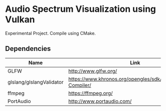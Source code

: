 # Audio Spectrum Visualization using Vulkan
Experimental Project. Compile using CMake.

## Dependencies
| Name                     | Link                                                           |
|--------------------------|----------------------------------------------------------------|
| GLFW                     | http://www.glfw.org/                                           |
| glslang/glslangValidator | https://www.khronos.org/opengles/sdk/tools/Reference-Compiler/ |
| ffmpeg                   | https://ffmpeg.org/                                            |
| PortAudio                | http://www.portaudio.com/                                      |
